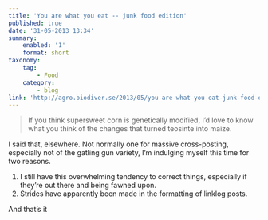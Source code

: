 ```yaml
---
title: 'You are what you eat -- junk food edition'
published: true
date: '31-05-2013 13:34'
summary:
    enabled: '1'
    format: short
taxonomy:
    tag:
        - Food
    category:
        - blog
link: 'http://agro.biodiver.se/2013/05/you-are-what-you-eat-junk-food-edition/'
---
```


> If you think supersweet corn is genetically modified, I’d love to know what you think of the changes that turned teosinte into maize.

I said that, elsewhere. Not normally one for massive cross-posting, especially not of the gatling gun variety, I’m indulging myself this time for two reasons.

1. I still have this overwhelming tendency to correct things, especially if they’re out there and being fawned upon.
2. Strides have apparently been made in the formatting of linklog posts.

And that’s it
